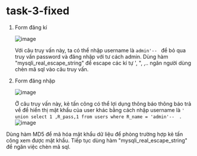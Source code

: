 # task-3-fixed

1. Form đăng kí
   
   ![image](https://github.com/4thuthu/task-3-fixed/assets/146660348/9f4dc315-7985-43c4-93c1-c563de19d9f6)
   
   Với câu truy vấn này, ta có thể nhập username là `admin'-- ` để bỏ qua truy vấn password và đăng nhập với tư cách admin.
   Dùng hàm "mysqli_real_escape_string" để escape các kí tự ', ", \,.. ngăn người dùng chèn mã sql vào câu truy vấn.
2. Form đăng nhập

   ![image](https://github.com/4thuthu/task-3-fixed/assets/146660348/efccdb25-0f61-487e-8a6c-cac8b9afb1a3)

   Ở câu truy vấn này, kẻ tấn công có thể lợi dụng thông báo thông báo trả về để hiển thị mật khẩu của user khác bằng cách nhập username là `' union select 1 ,R_pass,1 from users where R_name = 'admin'--  `.
   ![image](https://github.com/4thuthu/task-3-fixed/assets/146660348/b3e1600f-008a-4817-bec9-5427635a7503)

  Dùng hàm MD5 để mã hóa mật khẩu dữ liệu để phòng trường hợp kẻ tấn công xem được mật khẩu. Tiếp tục dùng hàm "mysqli_real_escape_string" để ngăn việc chèn mã sql.
   

